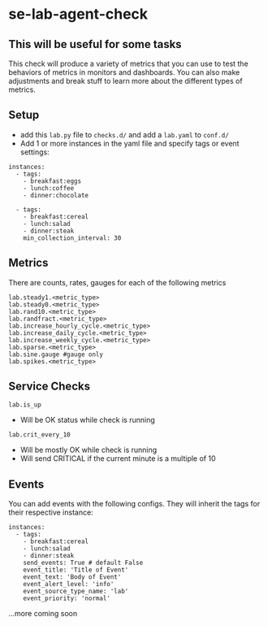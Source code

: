 # se-lab-agent-check

## This will be useful for some tasks

This check will produce a variety of metrics that you can use to test the behaviors of metrics in monitors and dashboards. You can also make adjustments and break stuff to learn more about the different types of metrics.

## Setup

-   add this `lab.py` file to `checks.d/` and add a `lab.yaml` to `conf.d/`
-   Add 1 or more instances in the yaml file and specify tags or event settings:

```
instances:
  - tags:
    - breakfast:eggs
    - lunch:coffee
    - dinner:chocolate

  - tags:
    - breakfast:cereal
    - lunch:salad
    - dinner:steak
    min_collection_interval: 30
```

## Metrics

There are counts, rates, gauges for each of the following metrics

```
lab.steady1.<metric_type>
lab.steady0.<metric_type>
lab.rand10.<metric_type>
lab.randfract.<metric_type>
lab.increase_hourly_cycle.<metric_type>
lab.increase_daily_cycle.<metric_type>
lab.increase_weekly_cycle.<metric_type>
lab.sparse.<metric_type>
lab.sine.gauge #gauge only
lab.spikes.<metric_type>
```

## Service Checks

`lab.is_up`

-   Will be OK status while check is running

`lab.crit_every_10`

-   Will be mostly OK while check is running
-   Will send CRITICAL if the current minute is a multiple of 10

## Events

You can add events with the following configs.  They will inherit the tags for their respective instance:

```
instances:
  - tags:
    - breakfast:cereal
    - lunch:salad
    - dinner:steak
    send_events: True # default False
    event_title: 'Title of Event'
    event_text: 'Body of Event'
    event_alert_level: 'info'
    event_source_type_name: 'lab'
    event_priority: 'normal'
```

...more coming soon
